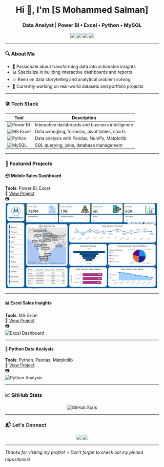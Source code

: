 <h1 align="center">Hi 👋, I'm [S Mohammed Salman]</h1>
<h3 align="center">Data Analyst | Power BI • Excel • Python • MySQL</h3>

<p align="center">
  <img src="https://img.shields.io/badge/Power%20BI-FAE100?style=for-the-badge&logo=powerbi&logoColor=black" />
  <img src="https://img.shields.io/badge/Microsoft%20Excel-217346?style=for-the-badge&logo=microsoftexcel&logoColor=white" />
  <img src="https://img.shields.io/badge/Python-3776AB?style=for-the-badge&logo=python&logoColor=white" />
  <img src="https://img.shields.io/badge/MySQL-4479A1?style=for-the-badge&logo=mysql&logoColor=white" />
</p>

---

### 🔍 About Me

- 🎯 Passionate about transforming data into actionable insights
- 📊 Specialize in building interactive dashboards and reports
- 📈 Keen on data storytelling and analytical problem solving
- 💼 Currently working on real-world datasets and portfolio projects

---

### 🛠️ Tech Stack

| Tool | Description |
|------|-------------|
| ![Power BI](https://img.shields.io/badge/-Power%20BI-F2C811?logo=powerbi&logoColor=black&style=flat) | Interactive dashboards and business intelligence |
| ![MS Excel](https://img.shields.io/badge/-Excel-217346?logo=microsoft-excel&logoColor=white&style=flat) | Data wrangling, formulas, pivot tables, charts |
| ![Python](https://img.shields.io/badge/-Python-3776AB?logo=python&logoColor=white&style=flat) | Data analysis with Pandas, NumPy, Matplotlib |
| ![MySQL](https://img.shields.io/badge/-MySQL-00758F?logo=mysql&logoColor=white&style=flat) | SQL querying, joins, database management |

---

### 📌 Featured Projects

#### 📦 Mobile Sales Dashboard  
**Tools**: Power BI, Excel  
🔗 [View Project](https://github.com/Salman1172/Sales-Dashboard/blob/main/Sales%20Dashboard.pbit)  
📷  
<img src="https://github.com/Salman1172/Sales-Dashboard/blob/main/Sales%20Dashboard.png" width="700" alt="Retail Dashboard"/>

---

#### 📊 Excel Sales Insights  
**Tools**: MS Excel  
🔗 [View Project](https://github.com/Salman1172/Blinkit-Dashboard/blob/main/Blinkit%20Dashboard.pbit)  
📷  
<img src="" width="700" alt="Excel Dashboard"/>

---

#### 🐍 Python Data Analysis  
**Tools**: Python, Pandas, Matplotlib  
🔗 [View Project](https://github.com/yourusername/python-data-analysis)  
📷  
<img src="https://raw.githubusercontent.com/yourusername/python-data-analysis/main/images/analysis.png" width="700" alt="Python Analysis"/>

---

### 📈 GitHub Stats

<p align="center">
  <img src="https://github-readme-stats.vercel.app/api?username=yourusername&show_icons=true&theme=radical" alt="GitHub Stats" />
</p>

---

### 📬 Let's Connect

<p align="center">
  <a href="https://www.linkedin.com/in/yourprofile/"><img src="https://img.shields.io/badge/-LinkedIn-0A66C2?style=for-the-badge&logo=linkedin&logoColor=white"/></a>
  <a href="mailto:youremail@example.com"><img src="https://img.shields.io/badge/-Email-D14836?style=for-the-badge&logo=gmail&logoColor=white"/></a>
</p>

---

*Thanks for visiting my profile! ⭐ Don't forget to check out my pinned repositories!*

